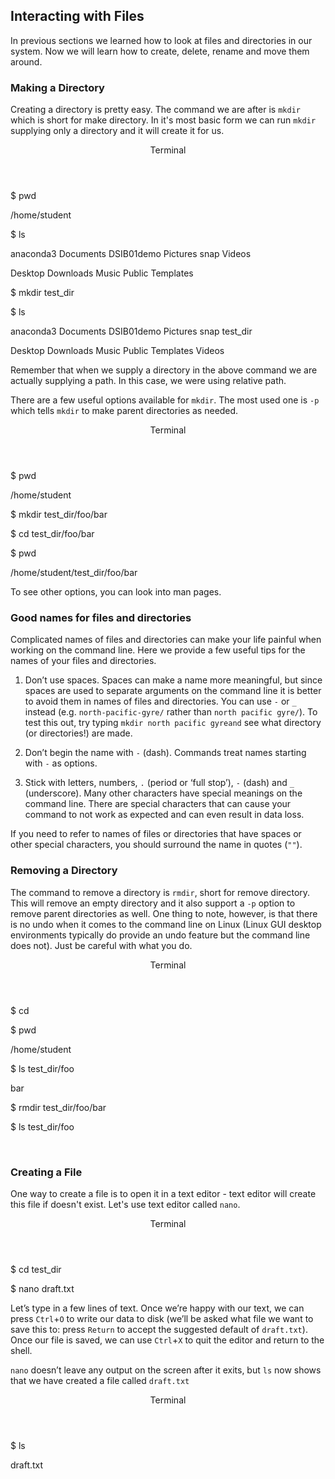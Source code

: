 ## Interacting with Files

In previous sections we learned how to look at files and directories in our system. Now we will learn how to create, delete, rename and move them around.

### Making a Directory

Creating a directory is pretty easy. The command we are after is `mkdir` which is short for make directory. In it's most basic form we can run `mkdir` supplying only a directory and it will create it for us.

<div class="console">
  <header>
    <p>Terminal</p>
  </header>
  <div class="consolebody">
    <p>$ pwd</p>
    <p>/home/student</p>
    <p>$ ls</p>
    <p>anaconda3     Documents   DSIB01demo    Pictures     snap      Videos</p>
    <p>Desktop   Downloads     Music     Public     Templates</p>
    <p>$ mkdir test_dir</p>
    <p>$ ls</p>
    <p>anaconda3     Documents   DSIB01demo    Pictures     snap     test_dir</p>
    <p>Desktop   Downloads     Music     Public     Templates    Videos</p>
  </div>
</div>

Remember that when we supply a directory in the above command we are actually supplying a path. In this case, we were using relative path.

There are a few useful options available for `mkdir`. The most used one is `-p` which tells `mkdir` to make parent directories as needed. 

<div class="console">
  <header>
    <p>Terminal</p>
  </header>
  <div class="consolebody">
    <p>$ pwd</p>
    <p>/home/student</p>
    <p>$ mkdir test_dir/foo/bar</p>
    <p>$ cd test_dir/foo/bar</p>
    <p>$ pwd</p>
    <p>/home/student/test_dir/foo/bar</p>
  </div>
</div>

To see other options, you can look into man pages.

### Good names for files and directories

Complicated names of files and directories can make your life painful when working on the command line. Here we provide a few useful tips for the names of your files and directories.

1) Don’t use spaces. Spaces can make a name more meaningful, but since spaces are used to separate arguments on the command line it is better to avoid them in names of files and directories. You can use `-` or `_` instead (e.g. `north-pacific-gyre/` rather than `north pacific gyre/`). To test this out, try typing `mkdir north pacific gyreand` see what directory (or directories!) are made.

2) Don’t begin the name with `-` (dash). Commands treat names starting with `-` as options.

3) Stick with letters, numbers, `.` (period or ‘full stop’), `-` (dash) and `_` (underscore). Many other characters have special meanings on the command line.  There are special characters that can cause your command to not work as expected and can even result in data loss.

If you need to refer to names of files or directories that have spaces or other special characters, you should surround the name in quotes (`""`).

### Removing a Directory

The command to remove a directory is `rmdir`, short for remove directory. This will remove an empty directory and it also support a `-p` option to remove parent directories as well. One thing to note, however, is that there is no undo when it comes to the command line on Linux (Linux GUI desktop environments typically do provide an undo feature but the command line does not). Just be careful with what you do.

<div class="console">
  <header>
    <p>Terminal</p>
  </header>
  <div class="consolebody">
    <p>$ cd</p>
    <p>$ pwd</p>
    <p>/home/student</p>
    <p>$ ls test_dir/foo</p>
    <p>bar</p>
    <p>$ rmdir test_dir/foo/bar</p>
    <p>$ ls test_dir/foo</p>
    <p>&emsp;</p>
  </div>
</div>

### Creating a File
  
One way to create a file is to open it in a text editor - text editor will create this file if doesn't exist. Let's use text editor called `nano`.

<div class="console">
  <header>
    <p>Terminal</p>
  </header>
  <div class="consolebody">
    <p>$ cd test_dir</p>
    <p>$ nano draft.txt</p>
  </div>
</div> 

Let’s type in a few lines of text. Once we’re happy with our text, we can press `Ctrl`+`O` to write our data to disk (we’ll be asked what file we want to save this to: press `Return` to accept the suggested default of `draft.txt`). Once our file is saved, we can use `Ctrl`+`X` to quit the editor and return to the shell.

`nano` doesn’t leave any output on the screen after it exits, but `ls` now shows that we have created a file called `draft.txt`


<div class="console">
  <header>
    <p>Terminal</p>
  </header>
  <div class="consolebody">
    <p>$ ls</p>
    <p>draft.txt</p>
  </div>
</div> 
